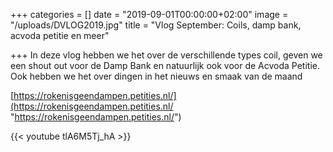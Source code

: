 +++
categories = []
date = "2019-09-01T00:00:00+02:00"
image = "/uploads/DVLOG2019.jpg"
title = "Vlog September: Coils, damp bank, acvoda petitie en meer"

+++
In deze vlog hebben we het over de verschillende types coil, geven we een shout out voor de Damp Bank en natuurlijk ook voor de Acvoda Petitie. Ook hebben we het over dingen in het nieuws en smaak van de maand

[https://rokenisgeendampen.petities.nl/](https://rokenisgeendampen.petities.nl/ "https://rokenisgeendampen.petities.nl/")

{{< youtube tlA6M5Tj_hA >}}